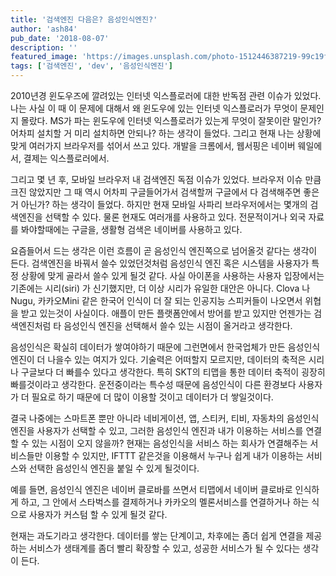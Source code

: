 ```yaml
---
title: '검색엔진 다음은? 음성인식엔진?'
author: 'ash84'
pub_date: '2018-08-07'
description: ''
featured_image: 'https://images.unsplash.com/photo-1512446387219-99c19f8fe95f?ixlib=rb-0.3.5&ixid=eyJhcHBfaWQiOjEyMDd9&s=68d56705b92c9ff7b1c26ea7f62b3442&auto=format&fit=crop&w=2089&q=80'
tags: ['검색엔진', 'dev', '음성인식엔진']
---
```


2010년경 윈도우즈에 깔려있는 인터넷 익스플로러에 대한 반독점 관련 이슈가 있었다. 나는 사실 이 때 이 문제에 대해서 왜 윈도우에 있는 인터넷 익스플로러가 무엇이 문제인지 몰랐다. MS가 파는 윈도우에 인터넷 익스플로러가 있는게 무엇이 잘못이란 말인가? 어차피 설치할 거 미리 설치하면 안되나? 하는 생각이 들었다. 그리고 현재 나는 상황에 맞게 여러가지 브라우저를 섞어서 쓰고 있다.  개발을 크롬에서, 웹서핑은 네이버 웨일에서, 결제는 익스플로러에서.

그리고 몇 년 후, 모바일 브라우저 내 검색엔진 독점 이슈가 있었다. 브라우저 이슈 만큼 크진 않았지만 그 때 역시 어차피 구글들어가서 검색할꺼 구글에서 다 검색해주면 좋은거 아닌가? 하는 생각이 들었다. 하지만 현재 모바일 사파리 브라우저에서는 몇개의 검색엔진을 선택할 수 있다. 물론 현재도 여러개를 사용하고 있다. 전문적이거나 외국 자료를 봐야할때에는 구글을, 생활형 검색은 네이버를 사용하고 있다. 

요즘들어서 드는 생각은 이런 흐름이 곧 음성인식 엔진쪽으로 넘어올것 같다는 생각이 든다. 검색엔진을 바꿔서 쓸수 있었던것처럼 음성인식 엔진 혹은 시스템을 사용자가 특정 상황에 맞게 골라서 쓸수 있게 될것 같다. 사실 아이폰을 사용하는 사용자 입장에서는 기존에는 시리(siri) 가 신기했지만, 더 이상 시리가 유일한 대안은 아니다. Clova 나 Nugu, 카카오Mini 같은 한국어 인식이 더 잘 되는 인공지능 스피커들이 나오면서 위협을 받고 있는것이 사실이다. 애플이 만든 플랫폼안에서 방어를 받고 있지만 언젠가는 검색엔진처럼 타 음성인식 엔진을 선택해서 쓸수 있는 시점이 올거라고 생각한다. 

음성인식은 확실히 데이터가 쌓여야하기 때문에 그런면에서 한국업체가 만든 음성인식 엔진이 더 나을수 있는 여지가 있다. 기술력은 어떠할지 모르지만, 데이터의 축적은 시리나 구글보다 더 빠를수 있다고 생각한다. 특히 SKT의 티맵을 통한 데이터 축적이 굉장히 빠를것이라고 생각한다. 운전중이라는 특수성 때문에 음성인식이 다른 환경보다 사용자가 더 필요로 하기 때문에 더 많이 이용할 것이고 데이터가 더 쌓일것이다.

결국 나중에는 스마트폰 뿐만 아니라 네비게이션, 앱, 스티커, 티비, 자동차의 음성인식 엔진을 사용자가 선택할 수 있고, 그러한 음성인식 엔진과 내가 이용하는 서비스를 연결할 수 있는 시점이 오지 않을까? 현재는 음성인식을 서비스 하는 회사가 연결해주는 서비스들만 이용할 수 있지만, IFTTT 같은것을 이용해서 누구나 쉽게 내가 이용하는 서비스와 선택한 음성인식 엔진을 붙일 수 있게 될것이다. 

예를 들면, 음성인식 엔진은 네이버 클로바를 쓰면서 티맵에서 네이버 클로바로 인식하게 하고, 그 안에서 스타벅스를 결제하거나 카카오의 멜론서비스를 연결하거나 하는 식으로 사용자가 커스텀 할 수 있게 될것 같다. 

현재는 과도기라고 생각한다. 데이터를 쌓는 단계이고, 차후에는 좀더 쉽게 연결을 제공하는 서비스가 생태계를 좀더 빨리 확장할 수 있고, 성공한 서비스가 될 수 있다는 생각이 든다. 
